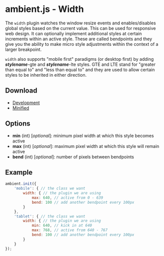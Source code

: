 # ambient.js - Width

The `width` plugin watches the window resize events and enables/disables global styles based on the current value. This can be used for responsive web design. It can optionally implement additional styles at certain increments within an active style. These are called bendpoints and they give you the ability to make micro style adjustments within the context of a larger breakpoint.

`width` also supports "mobile first" paradigms (or desktop first) by adding  ___stylename___-gte and ___stylename___-lte styles. GTE and LTE stand for "greater than equal to" and "less than equal to" and they are used to allow certain styles to be inherited in either direction.

## Download
- [Development](https://raw.githubusercontent.com/amwmedia/ambient.js/master/src/plugins/ambient-width.js)
- [Minified](https://raw.githubusercontent.com/amwmedia/ambient.js/master/src/plugins/ambient-width.min.js)

## Options
- __min__ (int) [_optional_]: minimum pixel width at which this style becomes active
- __max__ (int) [_optional_]: maximum pixel width at which this style will remain active
- __bend__ (int) [_optional_]: number of pixels between bendpoints

## Example
``` javascript
ambient.init({
    'mobile': { // the class we want
        width: { // the plugin we are using
            max: 640, // active from 0 - 639
            bend: 100 // add another bendpoint every 100px
        }
    },
    'tablet': { // the class we want
        width: { // the plugin we are using
            min: 640, // kick in at 640
            max: 768, // active from 640 - 767
            bend: 100 // add another bendpoint every 100px
        }
    }
});
```